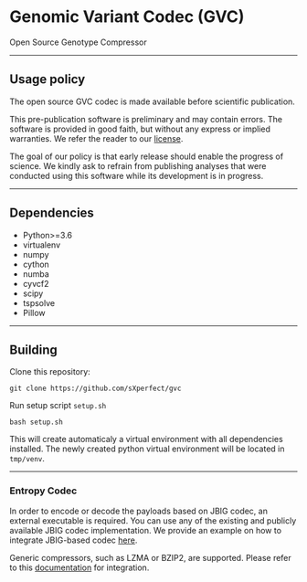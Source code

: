 # Genomic Variant Codec (GVC)

Open Source Genotype Compressor

---

## Usage policy

The open source GVC codec is made available before scientific publication.

This pre-publication software is preliminary and may contain errors.
The software is provided in good faith, but without any express or implied warranties.
We refer the reader to our [license](LICENSE).

The goal of our policy is that early release should enable the progress of science.
We kindly ask to refrain from publishing analyses that were conducted using this software while its development is in progress.

--- 
## Dependencies

* Python>=3.6
* virtualenv
* numpy
* cython
* numba
* cyvcf2
* scipy
* tspsolve
* Pillow

---
## Building

Clone this repository:

    git clone https://github.com/sXperfect/gvc

Run setup script `setup.sh`

    bash setup.sh

This will create automaticaly a virtual environment with all dependencies installed.
The newly created python virtual environment will be located in `tmp/venv`.

---
### Entropy Codec

In order to encode or decode the payloads based on JBIG codec, an external executable is required.
You can use any of the existing and publicly available JBIG codec implementation.
We provide an example on how to integrate JBIG-based codec [here](JBIG).

Generic compressors, such as LZMA or BZIP2, are supported.
Please refer to this [documentation](CODEC) for integration.